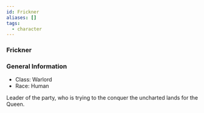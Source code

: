 ```yaml
---
id: Frickner
aliases: []
tags:
  - character
---
```


### Frickner


### General Information
- Class: Warlord
- Race: Human


Leader of the party, who is trying to the conquer the uncharted lands for the Queen. 
